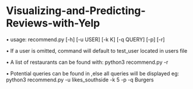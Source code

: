 # Visualizing-and-Predicting-Reviews-with-Yelp

• usage: recommend.py [-h] [-u USER] [-k K] [-q QUERY] [-p] [-r]

• If a user is omitted, command will default to test_user located in users file

• A list of restaurants can be found with: python3 recommend.py -r

• Potential queries can be found in ,else all queries will be displayed
    eg: python3 recommend.py -u likes_southside -k 5 -p -q Burgers

